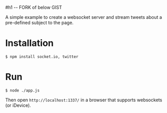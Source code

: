 #h1 -- FORK of below GIST

A simple example to create a websocket server and stream tweets about a pre-defined subject to the page.

# Installation

    $ npm install socket.io, twitter

# Run

    $ node ./app.js

Then open `http://localhost:1337/` in a browser that supports websockets (or iDevice).